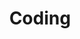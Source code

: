 ---
layout: toctree
title: Coding
permalink: /blog/coding/
parent: /blog/


enumerategrandchild: true

---